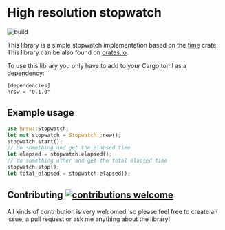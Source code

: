 # High resolution stopwatch

![build](https://github.com/antaljanosbenjamin/rust-hr-stopwatch/actions/workflows/build.yml/badge.svg)

This library is a simple stopwatch implementation based on the [time]([time](https://docs.rs/crate/time/0.1.42)) crate. This library can be also found on [crates.io](https://crates.io/crates/hrsw).

To use this library you only have to add to your Cargo.toml as a dependency:

```
[dependencies]
hrsw = "0.1.0"
```

## Example usage
```rust
use hrsw::Stopwatch;
let mut stopwatch = Stopwatch::new();
stopwatch.start();
// do something and get the elapsed time
let elapsed = stopwatch.elapsed();
// do something other and get the total elapsed time
stopwatch.stop();
let total_elapsed = stopwatch.elapsed();
```

## Contributing [![contributions welcome](https://img.shields.io/badge/contributions-welcome-brightgreen.svg?style=flat)](https://github.com/antaljanosbenjamin/rust-hr-stopwatch/issues)

All kinds of contribution is very welcomed, so please feel free to create an issue, a pull request or ask me anything about the library!
